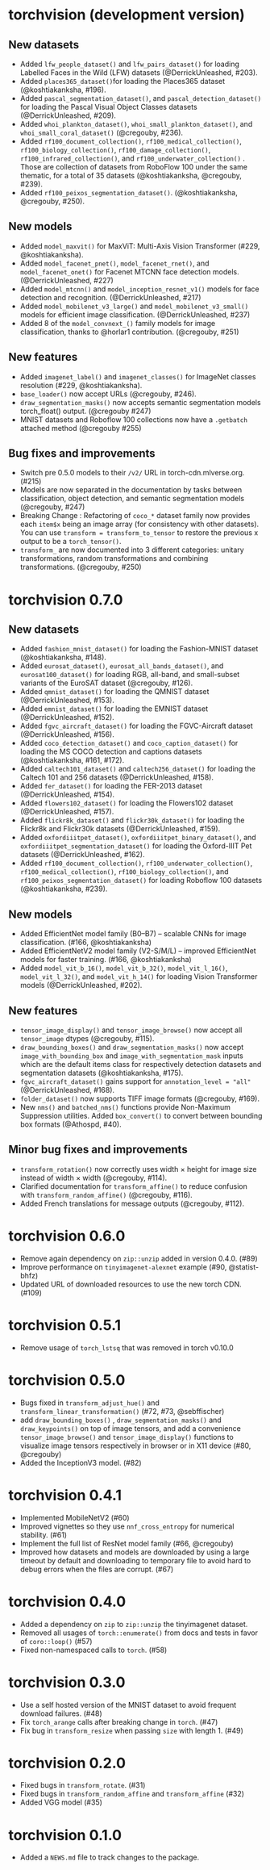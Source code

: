 # torchvision (development version)

## New datasets

* Added `lfw_people_dataset()` and `lfw_pairs_dataset()` for loading Labelled Faces in the Wild (LFW) datasets (@DerrickUnleashed, #203).
* Added `places365_dataset()`for loading the Places365 dataset (@koshtiakanksha, #196).
* Added `pascal_segmentation_dataset()`, and `pascal_detection_dataset()` for loading the Pascal Visual Object Classes datasets (@DerrickUnleashed, #209).
* Added `whoi_plankton_dataset()`, `whoi_small_plankton_dataset()`, and  `whoi_small_coral_dataset()` (@cregouby, #236).
* Added `rf100_document_collection()`, `rf100_medical_collection()`, `rf100_biology_collection()`, `rf100_damage_collection()`, `rf100_infrared_collection()`, 
  and `rf100_underwater_collection()` . Those are collection of datasets from RoboFlow 100 under the same 
  thematic, for a total of 35 datasets (@koshtiakanksha, @cregouby, #239).
* Added `rf100_peixos_segmentation_dataset()`.  (@koshtiakanksha, @cregouby, #250).

## New models

* Added `model_maxvit()` for MaxViT: Multi-Axis Vision Transformer (#229, @koshtiakanksha).
* Added `model_facenet_pnet()`, `model_facenet_rnet()`, and `model_facenet_onet()` for Facenet MTCNN face detection models. (@DerrickUnleashed, #227)
* Added `model_mtcnn()` and `model_inception_resnet_v1()` models for face detection and recognition. (@DerrickUnleashed, #217)
* Added `model_mobilenet_v3_large()` and `model_mobilenet_v3_small()` models for efficient image classification. (@DerrickUnleashed, #237)
* Added 8 of the `model_convnext_()` family models for image classification, thanks to @horlar1 contribution. (@cregouby, #251)


## New features

* Added `imagenet_label()` and `imagenet_classes()` for ImageNet classes resolution (#229, @koshtiakanksha).
* `base_loader()` now accept URLs (@cregouby, #246).
* `draw_segmentation_masks()` now accepts semantic segmentation models torch_float() output. (@cregouby #247) 
* MNIST datasets and Roboflow 100 collections now have a `.getbatch` attached method (@cregouby #255)

## Bug fixes and improvements

* Switch pre 0.5.0 models to their `/v2/` URL in torch-cdn.mlverse.org. (#215)
* Models are now separated in the documentation by tasks between classification, object detection, and semantic segmentation models (@cregouby, #247)
* Breaking Change : Refactoring of `coco_*` dataset family now provides each `item$x` being an image array (for consistency with other datasets). 
You can use `transform = transform_to_tensor` to restore the previous x output to be a `torch_tensor()`.
* `transform_` are now documented into 3 different categories: unitary transformations, random transformations and combining transformations. (@cregouby, #250)

# torchvision 0.7.0

## New datasets

* Added `fashion_mnist_dataset()` for loading the Fashion-MNIST dataset (@koshtiakanksha, #148).
* Added `eurosat_dataset()`, `eurosat_all_bands_dataset()`, and `eurosat100_dataset()` for loading RGB, all-band, and small-subset variants of the EuroSAT dataset (@cregouby, #126).
* Added `qmnist_dataset()` for loading the QMNIST dataset (@DerrickUnleashed, #153).
* Added `emnist_dataset()` for loading the EMNIST dataset (@DerrickUnleashed, #152).
* Added `fgvc_aircraft_dataset()` for loading the FGVC-Aircraft dataset (@DerrickUnleashed, #156).
* Added `coco_detection_dataset()` and `coco_caption_dataset()` for loading the MS COCO detection and captions datasets (@koshtiakanksha, #161, #172).
* Added `caltech101_dataset()` and `caltech256_dataset()` for loading the Caltech 101 and 256 datasets (@DerrickUnleashed, #158).
* Added `fer_dataset()` for loading the FER-2013 dataset (@DerrickUnleashed, #154).
* Added `flowers102_dataset()` for loading the Flowers102 dataset (@DerrickUnleashed, #157).
* Added `flickr8k_dataset()` and `flickr30k_dataset()` for loading the Flickr8k and Flickr30k datasets (@DerrickUnleashed, #159).
* Added `oxfordiiitpet_dataset()`, `oxfordiiitpet_binary_dataset()`, and `oxfordiiitpet_segmentation_dataset()` for loading the Oxford-IIIT Pet datasets (@DerrickUnleashed, #162).
* Added `rf100_document_collection()`, `rf100_underwater_collection()`, `rf100_medical_collection()`, `rf100_biology_collection()`, and `rf100_peixos_segmentation_dataset()` for loading Roboflow 100 datasets (@koshtiakanksha, #239).

## New models

* Added EfficientNet model family (B0–B7) – scalable CNNs for image classification. (#166, @koshtiakanksha)
* Added EfficientNetV2 model family (V2-S/M/L) – improved EfficientNet models for faster training. (#166, @koshtiakanksha)
* Added `model_vit_b_16()`, `model_vit_b_32()`, `model_vit_l_16()`, `model_vit_l_32()`, and `model_vit_h_14()` for loading Vision Transformer models (@DerrickUnleashed, #202).

## New features

* `tensor_image_display()` and `tensor_image_browse()` now accept all `tensor_image` dtypes (@cregouby, #115).
* `draw_bounding_boxes()` and `draw_segmentation_masks()` now accept `image_with_bounding_box` and `image_with_segmentation_mask` inputs which are 
  the default items class for respectively detection datasets and segmentation datasets (@koshtiakanksha, #175).
* `fgvc_aircraft_dataset()` gains support for `annotation_level = "all"` (@DerrickUnleashed, #168).
* `folder_dataset()` now supports TIFF image formats (@cregouby, #169).
* New `nms()` and `batched_nms()` functions provide Non-Maximum Suppression utilities. Added `box_convert()` to convert between bounding box formats (@Athospd, #40).

## Minor bug fixes and improvements

* `transform_rotation()` now correctly uses width × height for image size instead of width × width (@cregouby, #114).
* Clarified documentation for `transform_affine()` to reduce confusion with `transform_random_affine()` (@cregouby, #116).
* Added French translations for message outputs (@cregouby, #112).

# torchvision 0.6.0

- Remove again dependency on `zip::unzip` added in version 0.4.0. (#89)
- Improve performance on `tinyimagenet-alexnet` example (#90, @statist-bhfz)
- Updated URL of downloaded resources to use the new torch CDN. (#109)

# torchvision 0.5.1

- Remove usage of `torch_lstsq` that was removed in torch v0.10.0

# torchvision 0.5.0

-   Bugs fixed in `transform_adjust_hue()` and `transform_linear_transformation()` (#72, #73, @sebffischer)
-   add `draw_bounding_boxes()` , `draw_segmentation_masks()` and `draw_keypoints()` on top of image tensors, and add a convenience `tensor_image_browse()` and `tensor_image_display()` functions to visualize image tensors respectively in browser or in X11 device (#80, @cregouby)
-   Added the InceptionV3 model. (#82)

# torchvision 0.4.1

-   Implemented MobileNetV2 (#60)
-   Improved vignettes so they use `nnf_cross_entropy` for numerical stability. (#61)
-   Implement the full list of ResNet model family (#66, @cregouby)
-   Improved how datasets and models are downloaded by using a large timeout by default and downloading to temporary file to avoid hard to debug errors when the files are corrupt. (#67)

# torchvision 0.4.0

-   Added a dependency on `zip` to `zip::unzip` the tinyimagenet dataset.
-   Removed all usages of `torch::enumerate()` from docs and tests in favor of `coro::loop()` (#57)
-   Fixed non-namespaced calls to `torch`. (#58)

# torchvision 0.3.0

-   Use a self hosted version of the MNIST dataset to avoid frequent download failures. (#48)
-   Fix `torch_arange` calls after breaking change in `torch`. (#47)
-   Fix bug in `transform_resize` when passing `size` with length 1. (#49)

# torchvision 0.2.0

-   Fixed bugs in `transform_rotate`. (#31)
-   Fixed bugs in `transform_random_affine` and `transform_affine` (#32)
-   Added VGG model (#35)

# torchvision 0.1.0

-   Added a `NEWS.md` file to track changes to the package.
